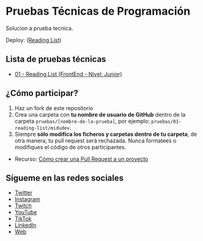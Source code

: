 # Pruebas Técnicas de Programación

Solucion a prueba tecnica. 

Deploy: 
([Reading List](https://pruebas-tecnicas-gold.vercel.app))


## Lista de pruebas técnicas

- [01 - Reading List (FrontEnd - Nivel: Junior)](./pruebas/01-reading-list/README.md)

## ¿Cómo participar?

1. Haz un fork de este repositorio
2. Crea una carpeta con **tu nombre de usuario de GitHub** dentro de la carpeta `pruebas/[nombre-de-la-prueba]`, por ejemplo: `pruebas/01-reading-list/midudev`.
3. Siempre **sólo modifica los ficheros y carpetas dentro de tu carpeta**, de otra manera, tu pull request será rechazada. Nunca formatees o modifiques el código de otros participantes.

- Recurso: [Cómo crear una Pull Request a un proyecto](https://www.youtube.com/watch?v=BPns9r76vSI)

## Sígueme en las redes sociales

- [Twitter](https://twitter.com/midudev)
- [Instagram](https://instagram.com/midu.dev)
- [Twitch](https://twitch.tv/midudev)
- [YouTube](https://youtube.com/midudev)
- [TikTok](https://tiktok.com/@midudev)
- [LinkedIn](https://linkedin.com/in/midudev)
- [Web](https://midu.dev)
